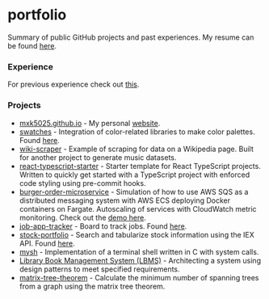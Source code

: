 # portfolio
Summary of public GitHub projects and past experiences. My resume can be found [here](https://michael-kha-site.s3.us-east-1.amazonaws.com/Michael_Kha_Resume.pdf).

### Experience
For previous experience check out [this](https://github.com/mxk5025/experiences).

### Projects
* [mxk5025.github.io](https://github.com/mxk5025/mxk5025.github.io) - My personal [website](https://michael-kha.com/).
* [swatches](https://github.com/mxk5025/swatches) - Integration of color-related libraries to make color palettes. Found [here](https://michael-kha.com/swatches).
* [wiki-scraper](https://github.com/mxk5025/wiki-scraper) - Example of scraping for data on a Wikipedia page. Built for another project to generate music datasets.
* [react-typescript-starter](https://github.com/mxk5025/react-typescript-starter) - Starter template for React TypeScript projects. Written to quickly get started with a TypeScript project with enforced code styling using pre-commit hooks.
* [burger-order-microservice](https://github.com/mxk5025/burger-order-microservice) - Simulation of how to use AWS SQS as a distributed messaging system with AWS ECS deploying Docker containers on Fargate. Autoscaling of services with CloudWatch metric monitoring. Check out the [demo here](https://github.com/mxk5025/burger-order-microservice#demo).
* [job-app-tracker](https://github.com/mxk5025/job-app-tracker) - Board to track jobs. Found [here](http://michael-kha.com/job-app-tracker/).
* [stock-portfolio](https://github.com/mxk5025/stock-portfolio) - Search and tabularize stock information using the IEX API. Found [here](https://michael-kha.com/stock-portfolio/).
* [mysh](https://github.com/mxk5025/mysh) - Implementation of a terminal shell written in C with system calls.
* [Library Book Management System (LBMS)](https://github.com/mxk5025/LBMS) - Architecting a system using design patterns to meet specified requirements.
* [matrix-tree-theorem](https://github.com/mxk5025/matrix-tree-theorem) - Calculate the minimum number of spanning trees from a graph using the matrix tree theorem.


